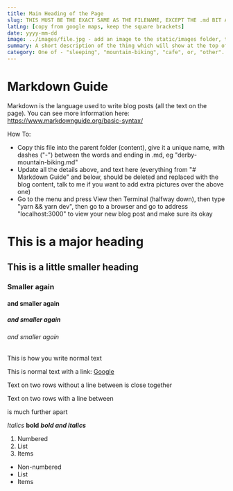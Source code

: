 ```yaml
---
title: Main Heading of the Page
slug: THIS MUST BE THE EXACT SAME AS THE FILENAME, EXCEPT THE .md BIT AT THE END
latLng: [copy from google maps, keep the square brackets]
date: yyyy-mm-dd
image: ../images/file.jpg - add an image to the static/images folder, then put its name here
summary: A short description of the thing which will show at the top of the blog post and in the blogs page
category: One of - "sleeping", "mountain-biking", "cafe", or, "other". Spelling must be exact.
---
```


# Markdown Guide

Markdown is the language used to write blog posts (all the text on the page). You can see more information here: https://www.markdownguide.org/basic-syntax/

How To: 

- Copy this file into the parent folder (content), give it a unique name, with dashes ("-") between the words and ending in .md, eg "derby-mountain-biking.md"
- Update all the details above, and text here (everything from "# Markdown Guide" and below, should be deleted and replaced with the blog content, talk to me if you want to add extra pictures over the above one)
- Go to the menu and press View then Terminal (halfway down), then type "yarn && yarn dev", then go to a browser and go to address "localhost:3000" to view your new blog post and make sure its okay



# This is a major heading
## This is a little smaller heading
### Smaller again
#### and smaller again
##### and smaller again
###### and smaller again

This is how you write normal text

This is normal text with a link: [Google](https://www.google.com)

Text on two rows without a line between
is close together

Text on two rows with a line between

is much further apart

*Italics* **bold** ***bold and italics***

1. Numbered
2. List
3. Items

- Non-numbered
- List
- Items

